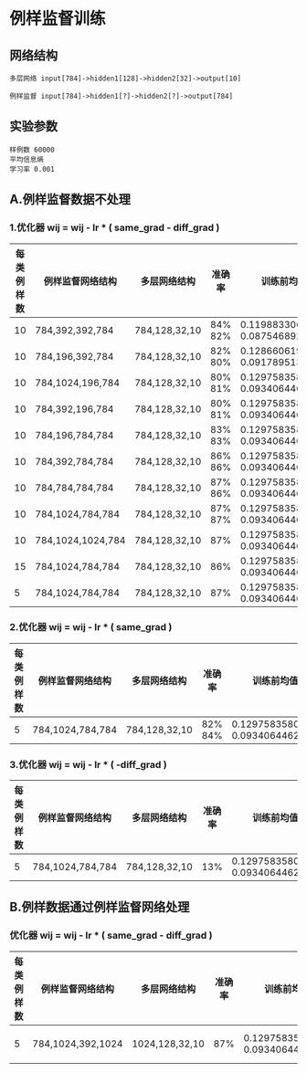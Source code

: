 # 例样监督训练

## 网络结构
```
多层网络 input[784]->hidden1[128]->hidden2[32]->output[10]
```
```
例样监督 input[784]->hidden1[?]->hidden2[?]->output[784]
```

## 实验参数
    样例数 60000
    平均信息熵
    学习率 0.001
## A.例样监督数据不处理
### 1.优化器 wij = wij - lr * ( same_grad - diff_grad )
|每类例样数|例样监督网络结构|多层网络结构|准确率|训练前均值\方差|训练后均值\方差|
|---|---|---|---|---|---|
| 10 | 784,392,392,784 |784,128,32,10| 84% 82% |   0.11988330632448196 <br>   0.08754689246416092 |   -0.002464256715029478 <br>   0.0025837039574980736 |
| 10 | 784,196,392,784 | 784,128,32,10|82% 80% |   0.12866061925888062 <br>   0.09178951382637024 |   0.0001722443848848343 <br>   0.002006661146879196 |
| 10 | 784,1024,196,784 |784,128,32,10| 80% 81% |   0.12975835800170898 <br>   0.09340644627809525 |   -0.0034499005414545536 <br>   0.0028256261721253395 |
| 10 | 784,392,196,784 |784,128,32,10| 80% 81% |   0.12975835800170898 <br>   0.09340644627809525 |   -0.0010184788843616843 <br>   0.003113408340141177 |
| 10 | 784,196,784,784 |784,128,32,10| 83% 83% |   0.12975835800170898 <br>   0.09340644627809525 |   0.00043695932254195213 <br>   0.001661242451518774 |
| 10 | 784,392,784,784 | 784,128,32,10|86% 86% |   0.12975835800170898 <br>   0.09340644627809525 |   0.0017245355993509293 <br>   0.0014849429717287421 |
| 10 | 784,784,784,784 | 784,128,32,10|87% 86% |   0.12975835800170898 <br>   0.09340644627809525 |   -0.0009061344317160547 <br>   0.0014328578254207969 |
| 10 | 784,1024,784,784 | 784,128,32,10|87% 87% |   0.12975835800170898 <br>   0.09340644627809525 |   -0.0009969240054488182 <br>   0.001539437915198505 |
| 10 | 784,1024,1024,784 | 784,128,32,10|87% |   0.12975835800170898 <br>   0.09340644627809525 |   -5.389360012486577e-05 <br>   0.0014882584800943732 |
| 15 | 784,1024,784,784 | 784,128,32,10|86% |   0.12975835800170898 <br>   0.09340644627809525 |   0.001501835067756474 <br>   0.001520155230537057 |
| 5 | 784,1024,784,784| 784,128,32,10|87% |   0.12975835800170898 <br>   0.09340644627809525 |   -0.00036482690484263003 <br>   0.0015083275502547622 |

### 2.优化器 wij = wij - lr * ( same_grad )
|每类例样数|例样监督网络结构|多层网络结构|准确率|训练前均值\方差|训练后均值\方差|
|---|---|---|---|---|---|
| 5 |784,1024,784,784|784,128,32,10| 82% 84%| 0.12975835800170898 <br> 0.09340644627809525 | 0.04681815952062607 <br> 0.005988655146211386 |

### 3.优化器 wij = wij - lr * ( -diff_grad )
|每类例样数|例样监督网络结构|多层网络结构|准确率|训练前均值\方差|训练后均值\方差|
|---|---|---|---|---|---|
| 5 | 784,1024,784,784|784,128,32,10 | 13% | 0.12975835800170898 <br> 0.09340644627809525 | -0.7136033773422241 <br> 3.0782883167266846 |

## B.例样数据通过例样监督网络处理
### 优化器 wij = wij - lr * ( same_grad - diff_grad )
|每类例样数|例样监督网络结构|多层网络结构|准确率|训练前均值\方差|训练后均值\方差|
|---|---|---|---|---|---|
|5|784,1024,392,1024|1024,128,32,10|87%|0.12975835800170898<br>0.09340644627809525|-5.5295942729571834e-05 <br> 0.002030265284702182|



